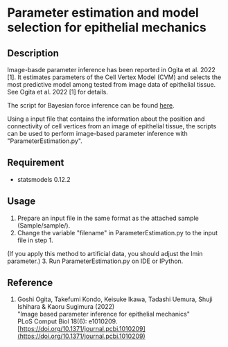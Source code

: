 Parameter estimation and model selection for epithelial mechanics
===

## Description

Image-basde parameter inference has been reported in Ogita et al. 2022 [1]. It estimates parameters of the Cell Vertex Model (CVM) and selects the most predictive model among tested from image data of epithelial tissue.
See Ogita et al. 2022 [1] for details.

The script for Bayesian force inference can be found [here](https://github.com/IshiharaLab/BayesianForceInference).

Using a input file that contains the information about the position and connectivity of cell vertices from an image of epithelial tissue, 
the scripts can be used to perform image-based parameter inference with "ParameterEstimation.py". 


## Requirement

* statsmodels 0.12.2


## Usage

1. Prepare an input file in the same format as the attached sample (Sample/sample/).
2. Change the variable "filename" in ParameterEstimation.py to the input file in step 1.

(If you apply this method to artificial data, you should adjust the lmin parameter.)
3. Run ParameterEstimation.py on IDE or IPython.


## Reference

1. Goshi Ogita, Takefumi Kondo, Keisuke Ikawa, Tadashi Uemura, Shuji Ishihara & Kaoru Sugimura (2022)<br>
"Image based parameter inference for epithelial mechanics"<br>
PLoS Comput Biol 18(6): e1010209. [https://doi.org/10.1371/journal.pcbi.1010209](https://doi.org/10.1371/journal.pcbi.1010209)
